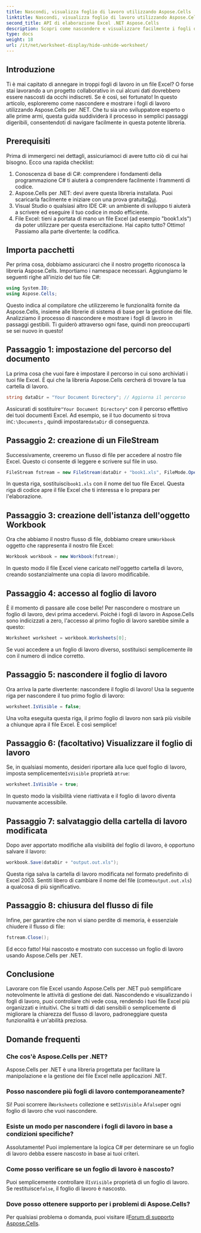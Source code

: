 ```yaml
---
title: Nascondi, visualizza foglio di lavoro utilizzando Aspose.Cells
linktitle: Nascondi, visualizza foglio di lavoro utilizzando Aspose.Cells
second_title: API di elaborazione Excel .NET Aspose.Cells
description: Scopri come nascondere e visualizzare facilmente i fogli di lavoro in Excel utilizzando Aspose.Cells per .NET. Una guida passo passo ricca di suggerimenti e approfondimenti.
type: docs
weight: 18
url: /it/net/worksheet-display/hide-unhide-worksheet/
---
```

## Introduzione
Ti è mai capitato di annegare in troppi fogli di lavoro in un file Excel? O forse stai lavorando a un progetto collaborativo in cui alcuni dati dovrebbero essere nascosti da occhi indiscreti. Se è così, sei fortunato! In questo articolo, esploreremo come nascondere e mostrare i fogli di lavoro utilizzando Aspose.Cells per .NET. Che tu sia uno sviluppatore esperto o alle prime armi, questa guida suddividerà il processo in semplici passaggi digeribili, consentendoti di navigare facilmente in questa potente libreria.
## Prerequisiti
Prima di immergerci nei dettagli, assicuriamoci di avere tutto ciò di cui hai bisogno. Ecco una rapida checklist:
1. Conoscenza di base di C#: comprendere i fondamenti della programmazione C# ti aiuterà a comprendere facilmente i frammenti di codice.
2.  Aspose.Cells per .NET: devi avere questa libreria installata. Puoi scaricarla facilmente e iniziare con una prova gratuita[Qui](https://releases.aspose.com/).
3. Visual Studio o qualsiasi altro IDE C#: un ambiente di sviluppo ti aiuterà a scrivere ed eseguire il tuo codice in modo efficiente.
4. File Excel: tieni a portata di mano un file Excel (ad esempio "book1.xls") da poter utilizzare per questa esercitazione.
Hai capito tutto? Ottimo! Passiamo alla parte divertente: la codifica.
## Importa pacchetti
Per prima cosa, dobbiamo assicurarci che il nostro progetto riconosca la libreria Aspose.Cells. Importiamo i namespace necessari. Aggiungiamo le seguenti righe all'inizio del tuo file C#:
```csharp
using System.IO;
using Aspose.Cells;
```
Questo indica al compilatore che utilizzeremo le funzionalità fornite da Aspose.Cells, insieme alle librerie di sistema di base per la gestione dei file.
Analizziamo il processo di nascondere e mostrare i fogli di lavoro in passaggi gestibili. Ti guiderò attraverso ogni fase, quindi non preoccuparti se sei nuovo in questo!
## Passaggio 1: impostazione del percorso del documento
La prima cosa che vuoi fare è impostare il percorso in cui sono archiviati i tuoi file Excel. È qui che la libreria Aspose.Cells cercherà di trovare la tua cartella di lavoro.
```csharp
string dataDir = "Your Document Directory"; // Aggiorna il percorso
```
 Assicurati di sostituire`"Your Document Directory"` con il percorso effettivo dei tuoi documenti Excel. Ad esempio, se il tuo documento si trova in`C:\Documents` , quindi impostare`dataDir` di conseguenza.
## Passaggio 2: creazione di un FileStream
Successivamente, creeremo un flusso di file per accedere al nostro file Excel. Questo ci consente di leggere e scrivere sul file in uso.
```csharp
FileStream fstream = new FileStream(dataDir + "book1.xls", FileMode.Open);
```
 In questa riga, sostituisci`book1.xls` con il nome del tuo file Excel. Questa riga di codice apre il file Excel che ti interessa e lo prepara per l'elaborazione.
## Passaggio 3: creazione dell'istanza dell'oggetto Workbook
 Ora che abbiamo il nostro flusso di file, dobbiamo creare un`Workbook` oggetto che rappresenta il nostro file Excel:
```csharp
Workbook workbook = new Workbook(fstream);
```
In questo modo il file Excel viene caricato nell'oggetto cartella di lavoro, creando sostanzialmente una copia di lavoro modificabile.
## Passaggio 4: accesso al foglio di lavoro
È il momento di passare alle cose belle! Per nascondere o mostrare un foglio di lavoro, devi prima accedervi. Poiché i fogli di lavoro in Aspose.Cells sono indicizzati a zero, l'accesso al primo foglio di lavoro sarebbe simile a questo:
```csharp
Worksheet worksheet = workbook.Worksheets[0];
```
 Se vuoi accedere a un foglio di lavoro diverso, sostituisci semplicemente il`0` con il numero di indice corretto.
## Passaggio 5: nascondere il foglio di lavoro
Ora arriva la parte divertente: nascondere il foglio di lavoro! Usa la seguente riga per nascondere il tuo primo foglio di lavoro:
```csharp
worksheet.IsVisible = false;
```
Una volta eseguita questa riga, il primo foglio di lavoro non sarà più visibile a chiunque apra il file Excel. È così semplice!
## Passaggio 6: (facoltativo) Visualizzare il foglio di lavoro
 Se, in qualsiasi momento, desideri riportare alla luce quel foglio di lavoro, imposta semplicemente`IsVisible` proprietà a`true`:
```csharp
worksheet.IsVisible = true;
```
In questo modo la visibilità viene riattivata e il foglio di lavoro diventa nuovamente accessibile.
## Passaggio 7: salvataggio della cartella di lavoro modificata
Dopo aver apportato modifiche alla visibilità del foglio di lavoro, è opportuno salvare il lavoro:
```csharp
workbook.Save(dataDir + "output.out.xls");
```
 Questa riga salva la cartella di lavoro modificata nel formato predefinito di Excel 2003. Sentiti libero di cambiare il nome del file (come`output.out.xls`) a qualcosa di più significativo.
## Passaggio 8: chiusura del flusso di file
Infine, per garantire che non vi siano perdite di memoria, è essenziale chiudere il flusso di file:
```csharp
fstream.Close();
```
Ed ecco fatto! Hai nascosto e mostrato con successo un foglio di lavoro usando Aspose.Cells per .NET.
## Conclusione
Lavorare con file Excel usando Aspose.Cells per .NET può semplificare notevolmente le attività di gestione dei dati. Nascondendo e visualizzando i fogli di lavoro, puoi controllare chi vede cosa, rendendo i tuoi file Excel più organizzati e intuitivi. Che si tratti di dati sensibili o semplicemente di migliorare la chiarezza del flusso di lavoro, padroneggiare questa funzionalità è un'abilità preziosa.
## Domande frequenti
### Che cos'è Aspose.Cells per .NET?
Aspose.Cells per .NET è una libreria progettata per facilitare la manipolazione e la gestione dei file Excel nelle applicazioni .NET.
### Posso nascondere più fogli di lavoro contemporaneamente?
 Sì! Puoi scorrere il`Worksheets` collezione e set`IsVisible` A`false`per ogni foglio di lavoro che vuoi nascondere.
### Esiste un modo per nascondere i fogli di lavoro in base a condizioni specifiche?
Assolutamente! Puoi implementare la logica C# per determinare se un foglio di lavoro debba essere nascosto in base ai tuoi criteri.
### Come posso verificare se un foglio di lavoro è nascosto?
 Puoi semplicemente controllare il`IsVisible` proprietà di un foglio di lavoro. Se restituisce`false`, il foglio di lavoro è nascosto.
### Dove posso ottenere supporto per i problemi di Aspose.Cells?
 Per qualsiasi problema o domanda, puoi visitare il[Forum di supporto Aspose.Cells](https://forum.aspose.com/c/cells/9).